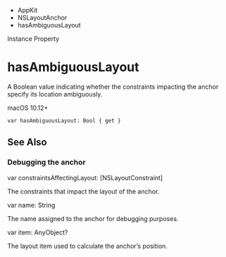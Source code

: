 

- AppKit
- NSLayoutAnchor
-  hasAmbiguousLayout 

Instance Property

# hasAmbiguousLayout

A Boolean value indicating whether the constraints impacting the anchor specify its location ambiguously.

macOS 10.12+

``` source
var hasAmbiguousLayout: Bool { get }
```

## See Also

### Debugging the anchor

var constraintsAffectingLayout: [NSLayoutConstraint]

The constraints that impact the layout of the anchor.

var name: String

The name assigned to the anchor for debugging purposes.

var item: AnyObject?

The layout item used to calculate the anchor’s position.

